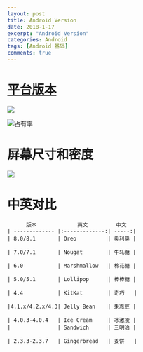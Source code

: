 ```yaml
---
layout: post
title: Android Version
date: 2018-1-17
excerpt: "Android Version"
categories: Android
tags: [Android 基础]
comments: true
---
```





# [平台版本](https://developer.android.com/about/dashboards/index.html)

![](https://i.imgur.com/AU2uM6R.jpg)


![占有率](https://chart.googleapis.com/chart?chd=t%3A0.4%2C0.5%2C5.6%2C12.8%2C25.1%2C28.7%2C26.3%2C0.7&chf=bg%2Cs%2C00000000&chl=Gingerbread%7CIce%20Cream%20Sandwich%7CJelly%20Bean%7CKitKat%7CLollipop%7CMarshmallow%7CNougat%7COreo&cht=p&chs=500x250&chco=c4df9b%2C6fad0c)

# 屏幕尺寸和密度

![](https://i.imgur.com/IM4vior.jpg)


# 中英对比


          版本             英文         中文
    | ------------- |:-------------:| -----:|
    | 8.0/8.1       | Oreo          | 奥利奥 |
    
    | 7.0/7.1       | Nougat        | 牛轧糖 |
    
    | 6.0           | Marshmallow   | 棉花糖 |
    
    | 5.0/5.1       | Lollipop      | 棒棒糖 |
    
    | 4.4           | KitKat        | 奇巧   |
    
    |4.1.x/4.2.x/4.3| Jelly Bean    | 果冻豆 |
    
    | 4.0.3-4.0.4   | Ice Cream     | 冰激凌 |
    |               | Sandwich      | 三明治 |
                                
    | 2.3.3-2.3.7   | Gingerbread   | 姜饼   |
